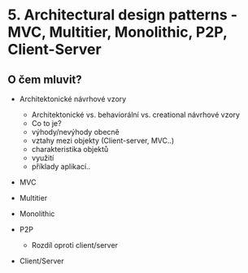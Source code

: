 # 5. Architectural design patterns - MVC, Multitier, Monolithic, P2P, Client-Server

## O čem mluvit?

- Architektonické návrhové vzory
  - Architektonické vs. behaviorální vs. creational návrhové vzory
  - Co to je?
  - výhody/nevýhody obecně 
  - vztahy mezi objekty (Client-server, MVC..)
  - charakteristika objektů
  - využití
  - příklady aplikací..

- MVC
- Multitier
- Monolithic
- P2P
  - Rozdíl oproti client/server
- Client/Server
